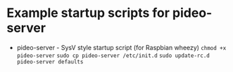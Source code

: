# Example startup scripts for pideo-server
* pideo-server - SysV style startup script (for Raspbian wheezy)
  `chmod +x pideo-server`
  `sudo cp pideo-server /etc/init.d`
  `sudo update-rc.d pideo-server defaults`
